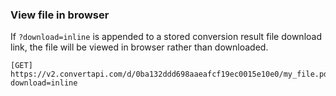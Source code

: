 ### View file in browser

If `?download=inline` is appended to a stored conversion result file download link, the file will be viewed in browser rather than downloaded.
```
[GET]
https://v2.convertapi.com/d/0ba132ddd698aaeafcf19ec0015e10e0/my_file.pdf?download=inline
```
